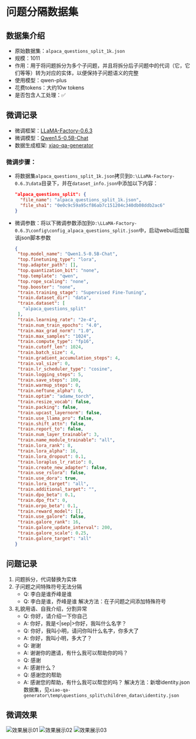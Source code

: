 # 问题分隔数据集

## 数据集介绍
- 原始数据集：`alpaca_questions_split_1k.json`
- 规模：1011
- 作用：用于将问题拆分为多个子问题，并且将拆分后子问题中的代词（它，它们等等）转为对应的实体，以便保持子问题语义的完整
- 使用模型：qwen-plus
- 花费tokens：大约10w tokens
- 是否包含人工处理：✅


## 微调记录
- 微调框架：[LLaMA-Factory-0.6.3](https://github.com/hiyouga/LLaMA-Factory/releases/tag/v0.6.3)
- 微调模型：[Qwen1.5-0.5B-Chat](https://www.modelscope.cn/models/qwen/Qwen1.5-0.5B-Chat/summary)
- 数据生成框架: [xiao-qa-generator](https://github.com/xiaojinlii/xiao-qa-generator)

### 微调步骤：
- 将数据集`alpaca_questions_split_1k.json`拷贝到`D:\LLaMA-Factory-0.6.3\data`目录下，并在`dataset_info.json`中添加以下内容：
    ```json
   "alpaca_questions_split": {
      "file_name": "alpaca_questions_split_1k.json",
      "file_sha1": "0e0c9c59a95cf86ab7c151204c340db08ddb2ac6"
   }
    ```
- 微调参数：将以下微调参数添加到`D:\LLaMA-Factory-0.6.3\config\config_alpaca_questions_split.json`中，启动webui后加载该json脚本参数
    ```json
   {
     "top.model_name": "Qwen1.5-0.5B-Chat",
     "top.finetuning_type": "lora",
     "top.adapter_path": [],
     "top.quantization_bit": "none",
     "top.template": "qwen",
     "top.rope_scaling": "none",
     "top.booster": "none",
     "train.training_stage": "Supervised Fine-Tuning",
     "train.dataset_dir": "data",
     "train.dataset": [
       "alpaca_questions_split"
     ],
     "train.learning_rate": "2e-4",
     "train.num_train_epochs": "4.0",
     "train.max_grad_norm": "1.0",
     "train.max_samples": "1024",
     "train.compute_type": "fp16",
     "train.cutoff_len": 1024,
     "train.batch_size": 4,
     "train.gradient_accumulation_steps": 4,
     "train.val_size": 0,
     "train.lr_scheduler_type": "cosine",
     "train.logging_steps": 5,
     "train.save_steps": 100,
     "train.warmup_steps": 0,
     "train.neftune_alpha": 0,
     "train.optim": "adamw_torch",
     "train.resize_vocab": false,
     "train.packing": false,
     "train.upcast_layernorm": false,
     "train.use_llama_pro": false,
     "train.shift_attn": false,
     "train.report_to": false,
     "train.num_layer_trainable": 3,
     "train.name_module_trainable": "all",
     "train.lora_rank": 8,
     "train.lora_alpha": 16,
     "train.lora_dropout": 0.1,
     "train.loraplus_lr_ratio": 0,
     "train.create_new_adapter": false,
     "train.use_rslora": false,
     "train.use_dora": true,
     "train.lora_target": "all",
     "train.additional_target": "",
     "train.dpo_beta": 0.1,
     "train.dpo_ftx": 0,
     "train.orpo_beta": 0.1,
     "train.reward_model": [],
     "train.use_galore": false,
     "train.galore_rank": 16,
     "train.galore_update_interval": 200,
     "train.galore_scale": 0.25,
     "train.galore_target": "all"
   }
    ```

## 问题记录
1. 问题拆分，代词替换为实体
2. 子问题之间特殊符号无法分隔
   - Q: 李白是谁乔峰是谁
   - Q: 李白是谁，乔峰是谁
   解决方法：在子问题之间添加特殊符号
3. 礼貌用语、自我介绍，分割异常
   - Q: 你好，请介绍一下你自己
   - A: 你好，我是<|sep|>你好，我叫什么名字？
   - Q: 你好，我叫小明，请问你叫什么名字，你多大了
   - A: 你好，我叫小明，多大了？
   - Q: 谢谢
   - A: 谢谢你的邀请，有什么我可以帮助你的吗？
   - Q: 感谢
   - A: 感谢什么？
   - Q: 感谢您的帮助
   - A: 感谢您的帮助，有什么我可以帮您的吗？
   解决方法：新增identity.json数据集，见`xiao-qa-generator\temp\questions_split\children_datas\identity.json`


## 微调效果
![效果展示01](https://github.com/xiaojinlii/xiao-qa-generator/blob/main/images/questions_split/display01.png?raw=true)
![效果展示02](https://github.com/xiaojinlii/xiao-qa-generator/blob/main/images/questions_split/display02.png?raw=true)
![效果展示03](https://github.com/xiaojinlii/xiao-qa-generator/blob/main/images/questions_split/display03.png?raw=true)